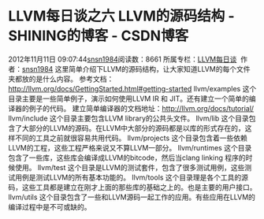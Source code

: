 # LLVM每日谈之六 LLVM的源码结构 - SHINING的博客 - CSDN博客
2012年11月11日 09:07:44[snsn1984](https://me.csdn.net/snsn1984)阅读数：8661
所属专栏：[LLVM每日谈](https://blog.csdn.net/column/details/llvm-study.html)
 作者：[snsn1984](http://blog.csdn.net/snsn1984)
这里简单介绍下LLVM的源码结构，让大家知道LLVM的每个文件夹都放的是什么内容。
参考文档： http://llvm.org/docs/GettingStarted.html#getting-started
llvm/examples
这个目录主要是一些简单例子，演示如何使用LLVM IR 和 JIT。还有建立一个简单的编译器的例子的代码。
建立简单编译器的文档地址：http://llvm.org/docs/tutorial/
llvm/include
这个目录主要包含LLVM library的公共头文件。
llvm/lib
这个目录包含了大部分的LLVM的源码。在LLVM中大部分的源码都是以库的形式存在的，这样不同的工具之前就很容易共用代码。
llvm/projects
这个目录包含着一些依赖LLVM的工程，这些工程严格来说又不算LLVM一部分。
llvm/runtimes
这个目录包含了一些库，这些库会编译成LLVM的bitcode，然后当clang linking 程序的时候使用。
llvm/test
这个目录是LLVM的测试套件，包含了很多测试用例，这些测试用例是测试LLVM的所有基本功能的。
llvm/tools
这个目录理是各个工具的源码，这些工具都是建立在刚才上面的那些库的基础之上的。也是主要的用户接口。
llvm/utils
这个目录包含了一些和LLVM源码一起工作的应用。有些应用在LLVM的编译过程中是不可或缺的。
